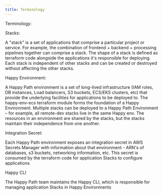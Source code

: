 ```yaml
---
title: Terminology
---
```


Terminology:

Stacks:

A "stack" is a set of applications that comprise a particular project or service. For example, the combination of frontend + backend + processing pipelines together can comprise a stack. The shape of a stack is defined as terraform code alongside the applications it's responsible for deploying. Each stack is independent of other stacks and can be created or destroyed without affecting the other stacks.

Happy Environment:

A Happy Path environment is a set of long-lived infrastructure (IAM roles, DB instances, Load balancers, S3 buckets, ECS/EKS clusters, etc) that provide the underlying facilities for applications to be deployed to. The happy-env-ecs terraform module forms the foundation of a Happy Environment. Multiple stacks can be deployed to a Happy Path Environment – for example, all remote-dev stacks live in the same Happy env. The resources in an environment are shared by the stacks, but the stacks maintain their independence from one another.

Integration Secret:

Each Happy Path environment exposes an integration secret in AWS Secrets Manager with information about that environment - ARN's of databases, s3 buckets, networking information, etc. This secret is consumed by the terraform code for application Stacks to configure applications

Happy CLI

The Happy Path team maintains the Happy CLI, which is responsible for managing application Stacks in Happy Environments
